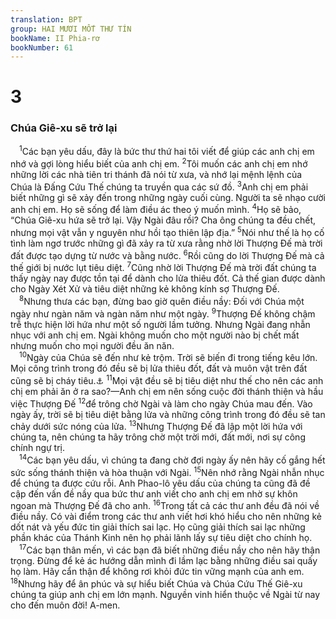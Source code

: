 ```yaml
---
translation: BPT
group: HAI MƯƠI MỐT THƯ TÍN
bookName: II Phia-rơ 
bookNumber: 61
---
```


<div class="title"><h1>3</h1><h3>Chúa Giê-xu sẽ trở lại</h3></div>
<span class="verse 2phi_3_1"> <sup>1</sup>Các bạn yêu dấu, đây là bức thư thứ hai tôi viết để giúp các anh chị em nhớ và gợi lòng hiểu biết của anh chị em.</span>
<span class="verse 2phi_3_2"><sup>2</sup>Tôi muốn các anh chị em nhớ những lời các nhà tiên tri thánh đã nói từ xưa, và nhớ lại mệnh lệnh của Chúa là Đấng Cứu Thế chúng ta truyền qua các sứ đồ.</span>
<span class="verse 2phi_3_3"><sup>3</sup>Anh chị em phải biết những gì sẽ xảy đến trong những ngày cuối cùng. Người ta sẽ nhạo cười anh chị em. Họ sẽ sống để làm điều ác theo ý muốn mình.</span>
<span class="verse 2phi_3_4"><sup>4</sup>Họ sẽ bảo, “Chúa Giê-xu hứa sẽ trở lại. Vậy Ngài đâu rồi? Cha ông chúng ta đều chết, nhưng mọi vật vẫn y nguyên như hồi tạo thiên lập địa.”</span>
<span class="verse 2phi_3_5"><sup>5</sup>Nói như thế là họ cố tình làm ngơ trước những gì đã xảy ra từ xưa rằng nhờ lời Thượng Đế mà trời đất được tạo dựng từ nước và bằng nước.</span>
<span class="verse 2phi_3_6"><sup>6</sup>Rồi cũng do lời Thượng Đế mà cả thế giới bị nước lụt tiêu diệt.</span>
<span class="verse 2phi_3_7"><sup>7</sup>Cũng nhờ lời Thượng Đế mà trời đất chúng ta thấy ngày nay được tồn tại để dành cho lửa thiêu đốt. Cả thế gian được dành cho Ngày Xét Xử và tiêu diệt những kẻ không kính sợ Thượng Đế.<br/></span>
<span class="verse 2phi_3_8"> <sup>8</sup>Nhưng thưa các bạn, đừng bao giờ quên điều nầy: Đối với Chúa một ngày như ngàn năm và ngàn năm như một ngày.</span>
<span class="verse 2phi_3_9"><sup>9</sup>Thượng Đế không chậm trễ thực hiện lời hứa như một số người lầm tưởng. Nhưng Ngài đang nhẫn nhục với anh chị em. Ngài không muốn cho một người nào bị chết mất nhưng muốn cho mọi người đều ăn năn.<br/></span>
<span class="verse 2phi_3_10"> <sup>10</sup>Ngày của Chúa sẽ đến như kẻ trộm. Trời sẽ biến đi trong tiếng kêu lớn. Mọi công trình trong đó đều sẽ bị lửa thiêu đốt, đất và muôn vật trên đất cũng sẽ bị cháy tiêu.<a data-toggle="tooltip" data-placement="bottom" title="Nhiều bản Hi-lạp ghi “sẽ bị phơi bày,” bản khác ghi, “sẽ biến mất.”">⚓</a></span>
<span class="verse 2phi_3_11"><sup>11</sup>Mọi vật đều sẽ bị tiêu diệt như thế cho nên các anh chị em phải ăn ở ra sao?—Anh chị em nên sống cuộc đời thánh thiện và hầu việc Thượng Đế</span>
<span class="verse 2phi_3_12"><sup>12</sup>để trông chờ Ngài và làm cho ngày Chúa mau đến. Vào ngày ấy, trời sẽ bị tiêu diệt bằng lửa và những công trình trong đó đều sẽ tan chảy dưới sức nóng của lửa.</span>
<span class="verse 2phi_3_13"><sup>13</sup>Nhưng Thượng Đế đã lập một lời hứa với chúng ta, nên chúng ta hãy trông chờ một trời mới, đất mới, nơi sự công chính ngự trị.<br/></span>
<span class="verse 2phi_3_14"> <sup>14</sup>Các bạn yêu dấu, vì chúng ta đang chờ đợi ngày ấy nên hãy cố gắng hết sức sống thánh thiện và hòa thuận với Ngài.</span>
<span class="verse 2phi_3_15"><sup>15</sup>Nên nhớ rằng Ngài nhẫn nhục để chúng ta được cứu rỗi. Anh Phao-lô yêu dấu của chúng ta cũng đã đề cập đến vấn đề nầy qua bức thư anh viết cho anh chị em nhờ sự khôn ngoan mà Thượng Đế đã cho anh.</span>
<span class="verse 2phi_3_16"><sup>16</sup>Trong tất cả các thư anh đều đã nói về điều nầy. Có vài điểm trong các thư anh viết hơi khó hiểu cho nên những kẻ dốt nát và yếu đức tin giải thích sai lạc. Họ cũng giải thích sai lạc những phần khác của Thánh Kinh nên họ phải lãnh lấy sự tiêu diệt cho chính họ.<br/></span>
<span class="verse 2phi_3_17"> <sup>17</sup>Các bạn thân mến, vì các bạn đã biết những điều nầy cho nên hãy thận trọng. Đừng để kẻ ác hướng dẫn mình đi lầm lạc bằng những điều sai quấy họ làm. Hãy cẩn thận để không rơi khỏi đức tin vững mạnh của anh em.</span>
<span class="verse 2phi_3_18"><sup>18</sup>Nhưng hãy để ân phúc và sự hiểu biết Chúa và Chúa Cứu Thế Giê-xu chúng ta giúp anh chị em lớn mạnh. Nguyền vinh hiển thuộc về Ngài từ nay cho đến muôn đời! A-men.<br/></span>
